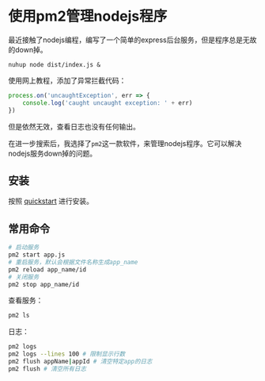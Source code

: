 # 使用pm2管理nodejs程序

最近接触了nodejs编程，编写了一个简单的express后台服务，但是程序总是无故的down掉。

```
nuhup node dist/index.js &
```

使用网上教程，添加了异常拦截代码：

```js
process.on('uncaughtException', err => {
    console.log('caught uncaught exception: ' + err)
})
```

但是依然无效，查看日志也没有任何输出。

在进一步搜索后，我选择了`pm2`这一款软件，来管理nodejs程序。它可以解决nodejs服务down掉的问题。

## 安装

按照 [quickstart](https://pm2.keymetrics.io/docs/usage/quick-start/) 进行安装。

## 常用命令

```bash
# 启动服务
pm2 start app.js
# 重启服务，默认会根据文件名称生成app_name
pm2 reload app_name/id
# 关闭服务
pm2 stop app_name/id
```

查看服务：

```bash
pm2 ls
```

日志：

```bash
pm2 logs
pm2 logs --lines 100 # 限制显示行数
pm2 flush appName|appId # 清空特定app的日志
pm2 flush # 清空所有日志
```
